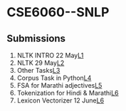 # CSE6060--SNLP
## Submissions
1. NLTK INTRO 22 May[L1](https://github.com/Saurabh-Vit-002/CSE6060--SNLP/blob/master/NLTK_INTRO_22May.ipynb)
2. NLTK 29 May[L2](https://github.com/Saurabh-Vit-002/CSE6060--SNLP/blob/master/NLTK_29MAY.ipynb)
3. Other Tasks[L3](https://github.com/Saurabh-Vit-002/CSE6060--SNLP/blob/master/Other%20Tasks.pdf)
4. Corpus Task in Python[L4](https://github.com/Saurabh-Vit-002/CSE6060--SNLP/blob/master/Corpus_HomeWork_19MAI0002.ipynb)
5. FSA for Marathi adjectives[L5](https://github.com/Saurabh-Vit-002/CSE6060--SNLP/blob/master/FSA%20marathi%20and%20Corpus%20Task%20by%20Saurabh%20Pachore%2019MAI0002.pdf)
6. Tokenization for Hindi & Marathi[L6](https://github.com/Saurabh-Vit-002/CSE6060--SNLP/blob/master/Tokenization_for_Hindi_Marathi.ipynb)
7. Lexicon Vectorizer 12 June[L6](https://github.com/Saurabh-Vit-002/CSE6060--SNLP/blob/master/Lexicon_Vectorizer_12June.ipynb)
